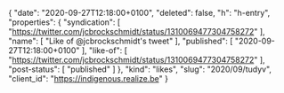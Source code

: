 {
  "date": "2020-09-27T12:18:00+0100",
  "deleted": false,
  "h": "h-entry",
  "properties": {
    "syndication": [
      "https://twitter.com/jcbrockschmidt/status/1310069477304758272"
    ],
    "name": [
      "Like of @jcbrockschmidt's tweet"
    ],
    "published": [
      "2020-09-27T12:18:00+0100"
    ],
    "like-of": [
      "https://twitter.com/jcbrockschmidt/status/1310069477304758272"
    ],
    "post-status": [
      "published"
    ]
  },
  "kind": "likes",
  "slug": "2020/09/tudyv",
  "client_id": "https://indigenous.realize.be"
}

